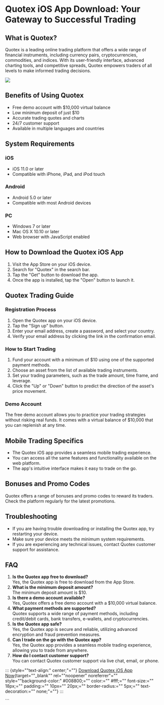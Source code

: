 # Quotex iOS App Download: Your Gateway to Successful Trading

## What is Quotex?

Quotex is a leading online trading platform that offers a wide range of
financial instruments, including currency pairs, cryptocurrencies,
commodities, and indices. With its user-friendly interface, advanced
charting tools, and competitive spreads, Quotex empowers traders of all
levels to make informed trading decisions.

[![](https://static.quotex.io/files/10_en/300_250.jpg)](https://traff.sbs/brokerqxlid)

## Benefits of Using Quotex

-   Free demo account with \$10,000 virtual balance
-   Low minimum deposit of just \$10
-   Accurate trading quotes and charts
-   24/7 customer support
-   Available in multiple languages and countries

## System Requirements

### iOS

-   iOS 11.0 or later
-   Compatible with iPhone, iPad, and iPod touch

### Android

-   Android 5.0 or later
-   Compatible with most Android devices

### PC

-   Windows 7 or later
-   Mac OS X 10.10 or later
-   Web browser with JavaScript enabled

## How to Download the Quotex iOS App

1.  Visit the App Store on your iOS device.
2.  Search for "Quotex" in the search bar.
3.  Tap the "Get" button to download the app.
4.  Once the app is installed, tap the "Open" button to launch it.

## Quotex Trading Guide

### Registration Process

1.  Open the Quotex app on your iOS device.
2.  Tap the "Sign up" button.
3.  Enter your email address, create a password, and select your
    country.
4.  Verify your email address by clicking the link in the confirmation
    email.

### How to Start Trading

1.  Fund your account with a minimum of \$10 using one of the supported
    payment methods.
2.  Choose an asset from the list of available trading instruments.
3.  Set your trading parameters, such as the trade amount, time frame,
    and leverage.
4.  Click the "Up" or "Down" button to predict the direction
    of the asset\'s price movement.

### Demo Account

The free demo account allows you to practice your trading strategies
without risking real funds. It comes with a virtual balance of \$10,000
that you can replenish at any time.

## Mobile Trading Specifics

-   The Quotex iOS app provides a seamless mobile trading experience.
-   You can access all the same features and functionality available on
    the web platform.
-   The app\'s intuitive interface makes it easy to trade on the go.

## Bonuses and Promo Codes

Quotex offers a range of bonuses and promo codes to reward its traders.
Check the platform regularly for the latest promotions.

## Troubleshooting

-   If you are having trouble downloading or installing the Quotex app,
    try restarting your device.
-   Make sure your device meets the minimum system requirements.
-   If you are experiencing any technical issues, contact Quotex
    customer support for assistance.

## FAQ

1.  **Is the Quotex app free to download?**\
    Yes, the Quotex app is free to download from the App Store.
2.  **What is the minimum deposit amount?**\
    The minimum deposit amount is \$10.
3.  **Is there a demo account available?**\
    Yes, Quotex offers a free demo account with a \$10,000 virtual
    balance.
4.  **What payment methods are supported?**\
    Quotex supports a wide range of payment methods, including
    credit/debit cards, bank transfers, e-wallets, and cryptocurrencies.
5.  **Is the Quotex app safe?**\
    Yes, the Quotex app is secure and reliable, utilizing advanced
    encryption and fraud prevention measures.
6.  **Can I trade on the go with the Quotex app?**\
    Yes, the Quotex app provides a seamless mobile trading experience,
    allowing you to trade from anywhere.
7.  **How do I contact customer support?**\
    You can contact Quotex customer support via live chat, email, or
    phone.

::: {style=""text-align:" center;"=""}
[Download Quotex iOS App
Now](\%22https://traff.sbs/quotexonelink\%22){target=""_blank""
rel=""noopener" noreferrer"="" style=""background-color:"
#008800;="" color:="" #fff;="" font-size:="" 18px;="" padding:=""
10px="" 20px;="" border-radius:="" 5px;="" text-decoration:=""
none;"=""}
:::

\`\`\`

